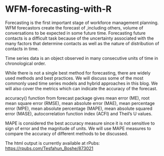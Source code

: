 # WFM-forecasting-with-R

Forecasting is the first important stage of workforce management planning. WFM forecastors create the forecast of ,including others, volume of conversations to be expected in some future time. Forecasting future contacts is a difficult task because of the uncertainty associated with the many factors that determine contacts as well as the nature of distribution of contacts in time.

Time series data is an object observed in many consecutive units of time in chronological order.

While there is not a single best method for forecasting, there are widely used methods and best practices. We will discuss some of the most commonly used time series models and hybrid approaches in this blog. We will also cover the metrics which can indicate the accuracy of the forecast.

accuracy() function from forecast package gives mean error (ME), root mean square error (RMSE), mean absolute error (MAE), mean percentage error (MPE), mean absolute percentage (MAPE), mean absolute squared error (MASE), autocorrelation function index (ACFI) and Theil’s U values.

MAPE is considered the best accuracy measure since it is not sensitive to sign of error and the magnitude of units. We will use MAPE measures to compare the accuracy of different methods to be discussed.


The html output is currently available at rPubs: https://rpubs.com/Tesfahun_Boshe/873021 
